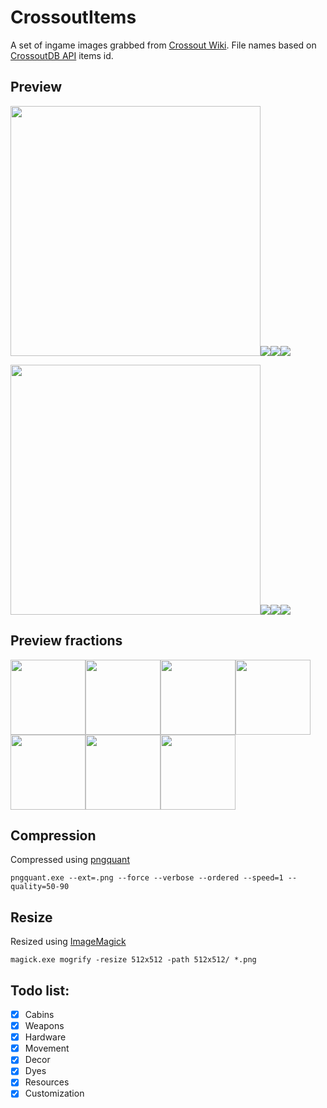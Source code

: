 # CrossoutItems
A set of ingame images grabbed from [Crossout Wiki](http://ru.crossout.wikia.com). File names based on [CrossoutDB API](https://github.com/Zicore/CrossoutMarket#crossoutdb-api) items id.

## Preview
<img src="https://raw.githubusercontent.com/glmn/CrossoutItems/master/512x512/497.png" width="400">![](https://raw.githubusercontent.com/glmn/CrossoutItems/master/256x256/497.png)![](https://raw.githubusercontent.com/glmn/CrossoutItems/master/128x128/497.png)![](https://raw.githubusercontent.com/glmn/CrossoutItems/master/64x64/497.png)

<img src="https://raw.githubusercontent.com/glmn/CrossoutItems/master/512x512/162.png" width="400">![](https://raw.githubusercontent.com/glmn/CrossoutItems/master/256x256/162.png)![](https://raw.githubusercontent.com/glmn/CrossoutItems/master/128x128/162.png)![](https://raw.githubusercontent.com/glmn/CrossoutItems/master/64x64/162.png)

## Preview fractions
<img src="https://raw.githubusercontent.com/glmn/CrossoutItems/master/icons/fractions/engineers.png" width="120"><img src="https://raw.githubusercontent.com/glmn/CrossoutItems/master/icons/fractions/lunatics.png" width="120"><img src="https://raw.githubusercontent.com/glmn/CrossoutItems/master/icons/fractions/nomads.png" width="120"><img src="https://raw.githubusercontent.com/glmn/CrossoutItems/master/icons/fractions/scavangers.png" width="120"><img src="https://raw.githubusercontent.com/glmn/CrossoutItems/master/icons/fractions/steppenwolfs.png" width="120"><img src="https://raw.githubusercontent.com/glmn/CrossoutItems/master/icons/fractions/dawns_children.png" width="120"><img src="https://raw.githubusercontent.com/glmn/CrossoutItems/master/icons/fractions/firtestarters.png" width="120">

## Compression
Compressed using [pngquant](https://pngquant.org/)

```pngquant.exe --ext=.png --force --verbose --ordered --speed=1 --quality=50-90```

## Resize
Resized using [ImageMagick](https://www.imagemagick.org/script/download.php)

```magick.exe mogrify -resize 512x512 -path 512x512/ *.png```


## Todo list:
 - [x] Cabins
 - [x] Weapons
 - [x] Hardware
 - [x] Movement
 - [x] Decor
 - [x] Dyes
 - [x] Resources
 - [x] Customization
